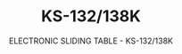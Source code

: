 ---
templateKey: product-item
description: 'ELECTRONIC SLIDING TABLE - KS-132/138K

  3200 x 1300 mm

  Table width: 430 mm

  Motorized up/down saw blade

  Powered rip fence with servo drive

  Scoring saw up / down motorized

  Scoring left / right motorized

  Right fenece motorized'
image: /img/ks-132_138k.jpg
parameters:
- description: [Frame, Industrial and strong frame, Proccessed by CNC machining centers]
  image: /img/ks-132_138k_param_1.jpg
  title: Frame
- description: [Saw Unit, Prismatic guides for saw blade's up and down movement]
  image: /img/ks-132_138k_param_2.jpg
  title: Saw Unit
- description: [Saw Unit, "Digital unit for movement by motor  0-45\xB0 adjustment\
      \ of saw unit."]
  image: /img/ks-132_138k_param_3.jpg
  title: Saw Unit
- description: [Rip Fence, Rip fence movement is done by HMI control unit using the
      servo motor and endless screw.]
  image: /img/ks-132_138k_param_4.jpg
  title: Rip Fence
- description: [Sliding Table, 'Width: 430 mm, V roller type', It protects itself
      from the dust. It increase the cutting quality, It eliminates the vibration
      during the movement of sliding table.]
  image: /img/ks-132_138k_param_5.jpg
  title: Sliding Table
- description: [Sliding Table, The roller system prevents the collection of dust so
      it makes a smooth sliding table movement.]
  image: /img/ks-132_138k_param_6.jpg
  title: Sliding Table
- description: [Saw Unit, 'Dust Suction cover with support swing arm. Can meet the
      max cutting height of 100 mm or 45 degrees, flexible adjustment, convenient
      and safe.']
  image: /img/ks-132_138k_param_7.jpg
  title: Saw Unit
subtitle: ELECTRONIC SLIDING TABLE - KS-132/138K
title: KS-132/138K
---